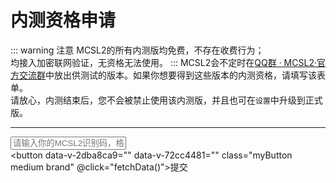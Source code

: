 # 内测资格申请  

::: warning 注意
MCSL2的所有内测版均免费，不存在收费行为；  
均接入加密联网验证，无资格无法使用。
:::
MCSL2会不定时在[QQ群 · MCSL2·官方交流群](/links/mcsl2-qq-group)中放出供测试的版本。如果你想要得到这些版本的内测资格，请填写该表单。  
请放心，内测结束后，您不会被禁止使用该内测版，并且也可在`设置`中升级到正式版。
___

<script>
export default {
  methods: {
    // 验证识别码是否符合规范
    validateIdentificationCode(identificationCode) {
      return /^[a-zA-Z0-9]{4}-[a-zA-Z0-9]{4}-[a-zA-Z0-9]{4}-[a-zA-Z0-9]{4}$/.test(identificationCode);
    },
    // 处理API错误
    handleApiError(message) {
      var resultElement = document.getElementById('apiResult');
      resultElement.textContent = '发生错误：' + message;
    },
    // 获取数据
    fetchData() {
      var resultElement = document.getElementById('apiResult');
      var identificationCode = document.getElementById('identificationInput').value;
      var checkPreviewUrl = `https://api.mcsl.com.cn/checkPreviewAvailable?Identification=${identificationCode}`;
      var givePermissionUrl = `https://api.mcsl.com.cn/givePreviewPermission?Identification=${identificationCode}`;

      // 验证识别码格式是否正确
      if (!this.validateIdentificationCode(identificationCode)) {
        this.handleApiError('输入的识别码格式不正确，应为XXXX-XXXX-XXXX-XXXX');
        return;
      }

      // 检查是否有预览权限
      fetch(checkPreviewUrl, {mode:'cors', method: 'GET', headers: {'Access-Control-Allow-Origin': 'https://*.mcsl.com.cn'}})
        .then(response => response.json())
        .then(data => {
          if (data.msg.includes('发生错误')) {
            resultElement.textContent = data.msg;
          } else if (data.available) {
            resultElement.textContent = data.msg;
          } else {
            // 给予预览权限
            fetch(givePermissionUrl, {mode:'cors', method: 'GET', headers: {'Access-Control-Allow-Origin': 'https://*.mcsl.com.cn'}})
              .then(permissionResponse => permissionResponse.json())
              .then(permissionData => {
                if (permissionData.msg.includes('发生错误')) {
                  resultElement.textContent = permissionData.msg;
                } else {
                  resultElement.textContent = permissionData.msg;
                }
              })
              .catch(error => {
                this.handleApiError(error.message);
              });
          }
        })
        .catch(error => {
          this.handleApiError(error.message);
        });
    }
  }
}
</script>

<input type="text" class="myInput" id="identificationInput" placeholder="请输入你的MCSL2识别码，格式为XXXX-XXXX-XXXX-XXXX"><br>
<button data-v-2dba8ca9="" data-v-72cc4481="" class="myButton medium brand" @click="fetchData()">提交</button>
<p id="apiResult"></p>

<!-- 
::: details 无法加载？
可能是你的浏览器不支持iframe接入方式，你可以选择打开链接：

<https://www.wjx.top/vm/P4PqtSh.aspx>
::: -->
